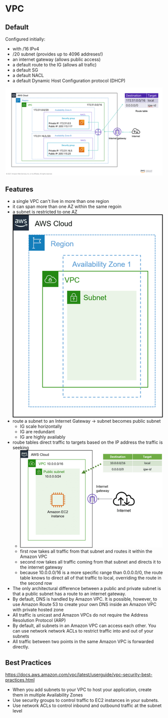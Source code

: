 # VPC

## Default
Configured initially:
- with /16 IPv4
- /20 subnet (provides up to 4096 addreses!)
- an internet gateway (allows public access)
- a default route to the IG (allows all trafic)
- a default SG
- a default NACL
- a default Dynamic Host Configuration protocol (DHCP)

![Default VPC](images/defaultvpc.png)

## Features

- a single VPC can't live in more than one region
- it can span more than one AZ within the same regoin
- a subnet is restricted to one AZ ![subnet](images/vpc_subnet_live_only.png)
- route a subnet to an Internet Gateway -> subnet becomes public subnet
    - IG scale horizontally
    - IG are redundant
    - IG are highly availably
- roube tables direct traffic to targets based on the IP address the traffic is seeking 
    - ![route table](images/vpc_route_table.png)
    - first row takes all traffic from that subnet and routes it within the Amazon VPC 
    - second row takes all traffic coming from that subnet and directs it to the internet gateway 
    - because 10.0.0.0/16 is a more specific range than 0.0.0.0/0, the route table knows to direct all of that traffic to local, overriding the route in the second row
- The only architectural difference between a public and private subnet is that a public subnet has a route to an internet gateway.
- By default, DNS is handled by Amazon VPC. It is possible, however, to use Amazon Route 53 to create your own DNS inside an Amazon VPC with private hosted zone
- All traffic is unicast and Amazon VPCs do not require the Address Resolution Protocol (ARP)
- By default, all subnets in an Amazon VPC can access each other. You can use network network ACLs to restrict traffic into and out of your subnets
- All traffic between two points in the same Amazon VPC is forwarded directly.


## Best Practices
https://docs.aws.amazon.com/vpc/latest/userguide/vpc-security-best-practices.html

- When you add subnets to your VPC to host your application, create them in multiple Availability Zones
- Use security groups to control traffic to EC2 instances in your subnets. 
- Use network ACLs to control inbound and outbound traffic at the subnet level
